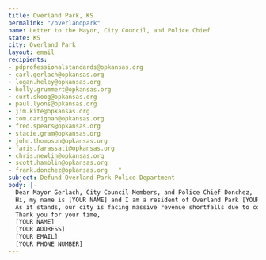 ```yaml
---
title: Overland Park, KS
permalink: "/overlandpark"
name: Letter to the Mayor, City Council, and Police Chief
state: KS
city: Overland Park
layout: email
recipients:
- pdprofessionalstandards@opkansas.org 
- carl.gerlach@opkansas.org
- logan.heley@opkansas.org 
- holly.grummert@opkansas.org 
- curt.skoog@opkansas.org 
- paul.lyons@opkansas.org 
- jim.kite@opkansas.org 
- tom.carignan@opkansas.org 
- fred.spears@opkansas.org 
- stacie.gram@opkansas.org 
- john.thompson@opkansas.org 
- faris.farassati@opkansas.org 
- chris.newlin@opkansas.org 
- scott.hamblin@opkansas.org
- frank.donchez@opkansas.org   "
subject: Defund Overland Park Police Department
body: |-
  Dear Mayor Gerlach, City Council Members, and Police Chief Donchez,
  Hi, my name is [YOUR NAME] and I am a resident of Overland Park [YOUR COUNCIL WARD/NEIGHBORHOOD]. I am asking you to redirect money away from the Overland Park PD and into the public services such as housing, education, and healthcare access, and to consider direct financial relief to citizens (not just businesses) impacted by COVID-19.
  As it stands, our city is facing massive revenue shortfalls due to conditions created by the COVID-19 Pandemic. Rather than see a further reduction to public services and layoffs of essential public workers, I request that the mayor and city council first and foremost consider significantly defunding the police department. Since 2018, the Police Department has seen a budget increase of just under 5 million dollars, as listed in the 2020 budget information. This money can be spent in other ways that are proven to be more effective in improving community safety and wellness.
  Thank you for your time,
  [YOUR NAME]
  [YOUR ADDRESS]
  [YOUR EMAIL]
  [YOUR PHONE NUMBER]
---
```


